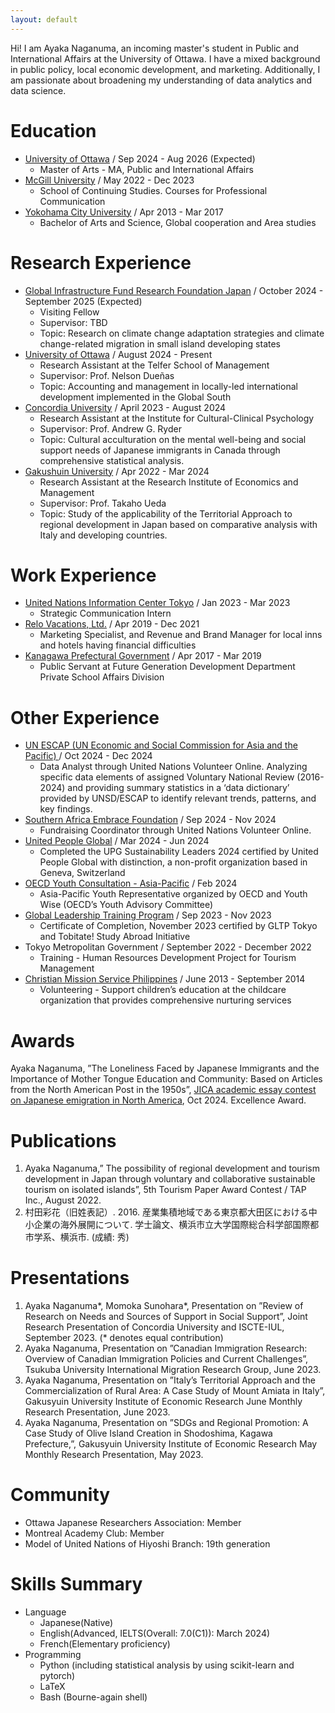 ```yaml
---
layout: default
---
```


Hi! I am Ayaka Naganuma, an incoming master's student in Public and International Affairs at the University of Ottawa. I have a mixed background in public policy, local economic development, and marketing. Additionally, I am passionate about broadening my understanding of data analytics and data science. 


# Education

- [University of Ottawa](https://www.uottawa.ca/en) / Sep 2024 - Aug 2026 (Expected)
  - Master of Arts - MA, Public and International Affairs
- [McGill University](https://www.mcgill.ca/) / May 2022 - Dec 2023
  - School of Continuing Studies. Courses for Professional Communication
- [Yokohama City University](https://www-user.yokohama-cu.ac.jp/~english/) / Apr 2013 - Mar 2017 
  - Bachelor of Arts and Science, Global cooperation and Area studies

# Research Experience

- [Global Infrastructure Fund Research Foundation Japan](https://gif.or.jp/) / October 2024 - September 2025 (Expected)
  - Visiting Fellow 
  - Supervisor: TBD
  - Topic: Research on climate change adaptation strategies and climate change-related migration in small island developing states
- [University of Ottawa](https://www.uottawa.ca/en) / August 2024 - Present
  - Research Assistant at the Telfer School of Management 
  - Supervisor: Prof. Nelson Dueñas
  - Topic: Accounting and management in locally-led international development implemented in the Global South
- [Concordia University](https://www.concordia.ca/) / April 2023 - August 2024
  - Research Assistant at the Institute for Cultural-Clinical Psychology 
  - Supervisor: Prof. Andrew G. Ryder
  - Topic: Cultural acculturation on the mental well-being and social support needs of Japanese immigrants in Canada through comprehensive statistical analysis.
- [Gakushuin University](https://www.univ.gakushuin.ac.jp/en/) / Apr 2022 - Mar 2024 
  - Research Assistant at the Research Institute of Economics and Management
  - Supervisor: Prof. Takaho Ueda
  - Topic: Study of the applicability of the Territorial Approach to regional development in Japan based on comparative analysis with Italy and developing countries.
 
# Work Experience

- [United Nations Information Center Tokyo](https://www.unic.or.jp/info/un_agencies_japan/unic/?lang=en) / Jan 2023 - Mar 2023
  - Strategic Communication Intern 
- [Relo Vacations, Ltd.](https://www.relo.jp/english/group/tourism/) / Apr 2019 - Dec 2021
  - Marketing Specialist, and Revenue and Brand Manager for local inns and hotels having financial difficulties
- [Kanagawa Prefectural Government](https://www.pref.kanagawa.jp/) / Apr 2017 - Mar 2019
  - Public Servant at Future Generation Development Department Private School Affairs Division

# Other Experience
- [UN ESCAP (UN Economic and Social Commission for Asia and the Pacific) ](https://www.unescap.org/our-work/countries-special-situations/ldc) / Oct 2024 - Dec 2024
  - Data Analyst through United Nations Volunteer Online. Analyzing specific data elements of assigned Voluntary National Review (2016-2024) and providing summary statistics in a ‘data dictionary’ provided by UNSD/ESCAP to identify relevant trends, patterns, and key findings.
- [Southern Africa Embrace Foundation](https://sae-foundation.org/) / Sep 2024 - Nov 2024
  - Fundraising Coordinator through United Nations Volunteer Online.
- [United People Global](http://www.unitedpeople.global) / Mar 2024 - Jun 2024
  - Completed the UPG Sustainability Leaders 2024 certified by United People Global with distinction, a non-profit organization based in Geneva, Switzerland
- [OECD Youth Consultation - Asia-Pacific](https://www.oecd.org/about/civil-society/youth/youthwise/) / Feb 2024
  - Asia-Pacific Youth Representative organized by OECD and Youth Wise (OECD’s Youth Advisory Committee)
- [Global Leadership Training Program](https://www.gltp-tokyo.com/) / Sep 2023 - Nov 2023
  - Certificate of Completion, November 2023 certified by GLTP Tokyo and Tobitate! Study Abroad Initiative
- Tokyo Metropolitan Government / September 2022 - December 2022
  - Training - Human Resources Development Project for Tourism Management
- [Christian Mission Service Philippines](https://cms.org.ph/) / June 2013 - September 2014
  - Volunteering - Support children’s education at the childcare organization that provides comprehensive nurturing services

# Awards
Ayaka Naganuma, ”The Loneliness Faced by Japanese Immigrants and the Importance of Mother Tongue
Education and Community: Based on Articles from the North American Post in the 1950s”, [JICA academic essay
contest on Japanese emigration in North America](https://www.jica.go.jp/domestic/jomm/whatsnew/2023/1526419_24083.html), Oct 2024. Excellence Award.

# Publications
1. Ayaka Naganuma,” The possibility of regional development and tourism development in Japan through voluntary and collaborative sustainable tourism on isolated islands”, 5th Tourism Paper Award Contest / TAP Inc., August 2022.
2. 村田彩花（旧姓表記）. 2016. 産業集積地域である東京都大田区における中小企業の海外展開について. 学士論文、横浜市立大学国際総合科学部国際都市学系、横浜市. (成績: 秀)

# Presentations
1. Ayaka Naganuma*, Momoka Sunohara*, Presentation on ”Review of Research on Needs and Sources of Support in Social Support”, Joint Research Presentation of Concordia University and ISCTE-IUL, September 2023. (* denotes equal contribution)
2. Ayaka Naganuma, Presentation on ”Canadian Immigration Research: Overview of Canadian Immigration Policies and Current Challenges”, Tsukuba University International Migration Research Group, June 2023.
3. Ayaka Naganuma, Presentation on ”Italy’s Territorial Approach and the Commercialization of Rural Area: A Case Study of Mount Amiata in Italy”, Gakusyuin University Institute of Economic Research June Monthly Research Presentation, June 2023.
4. Ayaka Naganuma, Presentation on ”SDGs and Regional Promotion: A Case Study of Olive Island Creation in Shodoshima, Kagawa Prefecture,”, Gakusyuin University Institute of Economic Research May Monthly Research Presentation, May 2023.

# Community
- Ottawa Japanese Researchers Association: Member
- Montreal Academy Club: Member
- Model of United Nations of Hiyoshi Branch: 19th generation

# Skills Summary
- Language
  - Japanese(Native)
  - English(Advanced, IELTS(Overall: 7.0(C1)): March 2024)
  - French(Elementary proficiency)
- Programming
  - Python (including statistical analysis by using scikit-learn and pytorch)
  - LaTeX
  - Bash (Bourne-again shell) 

